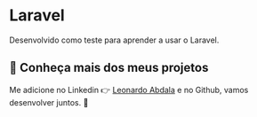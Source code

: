 # Laravel

Desenvolvido como teste para aprender a usar o Laravel.

## :speech_balloon: Conheça mais dos meus projetos

Me adicione no Linkedin :point_right: [Leonardo Abdala](https://www.linkedin.com/in/leonardo-abdala/) e no Github, vamos desenvolver juntos. :facepunch:
